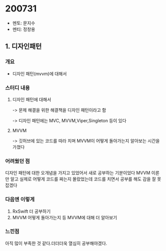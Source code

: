 # 200731

- 멘토: 문지수
- 멘티: 정창용

## 1. 디자인패턴

### 개요

- 디자인 패턴(mvvm)에 대해서

### 스터디 내용

1. 디자인 패턴에 대해서

   -> 문제 해결을 위한 해결책을 디자인 패턴이라고 함

   -> 디자인 패턴에는 MVC, MVVM,Viper,Singleton 등이 있다

2. MVVM

   -> 깃허브에 있는 코드를 따라 치며 MVVM이 어떻게 돌아가는지 알아보는 시간을 가졌다

### 어려웠던 점

디자인 패턴에 대한 오개념을 가지고 있었어서 새로 공부하는 기분이었다
MVVM 이론만 알고 실제로 어떻게 코드를 짜는지 몰랐었는데 코드를 치면서 공부를 해도 감을 잘 못잡겠다

### 다음엔 이렇게

1. RxSwift 더 공부하기
2. MVVM 어떻게 돌아가는지 등 MVVM에 대해 더 알아보기

### 느낀점 

아직 많이 부족한 것 같다.더더더욱 열심히 공부해야겠다.